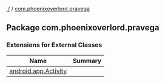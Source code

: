 [./](../index.md) / [com.phoenixoverlord.pravega](./index.md)

## Package com.phoenixoverlord.pravega

### Extensions for External Classes

| Name | Summary |
|---|---|
| [android.app.Activity](android.app.-activity/index.md) |  |
